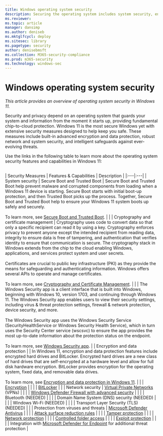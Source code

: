 ```yaml
---
title: Windows operating system security
description: Securing the operating system includes system security, encryption, network security, and threat protection.
ms.reviewer: 
ms.topic: article
manager: dansimp
ms.author: deniseb
ms.mktglfcycl: deploy
ms.sitesec: library
ms.pagetype: security
author: denisebmsft
ms.collection: M365-security-compliance
ms.prod: m365-security
ms.technology: windows-sec
---
```


# Windows operating system security

*This article provides an overview of operating system security in Windows 11.*

Security and privacy depend on an operating system that guards your system and information from the moment it starts up, providing fundamental chip-to-cloud protection. Windows 11 is the most secure Windows yet with extensive security measures designed to help keep you safe. These measures include built-in advanced encryption and data protection, robust network and system security, and intelligent safeguards against ever-evolving threats. 

Use the links in the following table to learn more about the operating system security features and capabilities in Windows 11: <br/><br/>

| Security Measures | Features & Capabilities | Description |
|:---|:---|
| System security | Secure Boot and Trusted Boot  | Secure Boot and Trusted Boot help prevent malware and corrupted components from loading when a Windows 11 device is starting. Secure Boot starts with initial boot-up protection, and then Trusted Boot picks up the process. Together, Secure Boot and Trusted Boot help to ensure your Windows 11 system boots up safely and securely. <br/><br/>To learn more, see [Secure Boot and Trusted Boot](trusted-boot.md).    | 
|   | Cryptography and certificate management | Cryptography uses code to convert data so that only a specific recipient can read it by using a key. Cryptography enforces privacy to prevent anyone except the intended recipient from reading data, integrity to ensure data is free of tampering, and authentication that verifies identity to ensure that communication is secure. The cryptography stack in Windows extends from the chip to the cloud enabling Windows, applications, and services protect system and user secrets. <br/><br/>Certificates are crucial to public key infrastructure (PKI) as they provide the means for safeguarding and authenticating information. Windows offers several APIs to operate and manage certificates.<br/><br/>To learn more, see [Cryptography and Certificate Management](cryptography-certificate-mgmt.md).   |
|   | The Windows Security app is a client interface that is built into Windows, beginning with Windows 10, version 1703, and continuing through Windows 11. The Windows Security app enables users to view their security settings, including virus & threat protection settings, firewall & network protection, device security, and more. <br/><br/>The Windows Security app uses the Windows Security Service (SecurityHealthService or Windows Security Health Service), which in turn uses the Security Center service (wscsvc) to ensure the app provides the most up-to-date information about the protection status on the endpoint. <br/><br/> To learn more, see [Windows Security app](threat-protection/windows-defender-security-center/windows-defender-security-center.md).  |
| Encryption and data protection | | In Windows 11, encryption and data protection features include encrypted hard drives and BitLocker. Encrypted hard drives are a new class of hard drives that are self-encrypted at a hardware level and allow for full disk hardware encryption. BitLocker provides encryption for the operating system, fixed data, and removable data drives. <br/><br/>To learn more, see [Encryption and data protection in Windows 11](encryption-data-protection.md).   |
|   | [Encryption](encryption-data-protection.md) |  |
|   | [BitLocker](information-protection/bitlocker/bitlocker-overview.md) | |
| Network security | [Virtual Private Networks](identity-protection/vpn/vpn-guide.md) (VPNs) |  | 
|  | [Windows Defender Firewall with advanced security](threat-protection/windows-firewall/windows-firewall-with-advanced-security.md) |  |
|  | Bluetooth (NEEDED) |  |
|  | Domain Name System (DNS) security (NEEDED) |  |
|  | Windows Wi-Fi (NEEDED) |  |
|  | Transport Layer Security (TLS) (NEEDED) |  |
| Protection from viruses and threats | [Microsoft Defender Antivirus](/microsoft-365/security/defender-endpoint/microsoft-defender-antivirus-windows) |  |
|  | [Attack surface reduction rules](/microsoft-365/security/defender-endpoint/attack-surface-reduction) |  |
|  | [Tamper protection](/microsoft-365/security/defender-endpoint/prevent-changes-to-security-settings-with-tamper-protection) |  |
|  | [Network protection](/microsoft-365/security/defender-endpoint/network-protection) |  |
|  | [Controlled folder access](/microsoft-365/security/defender-endpoint/controlled-folders) |  |
|  | [Exploit protection](/microsoft-365/security/defender-endpoint/exploit-protection) |  |
|  | Integration with [Microsoft Defender for Endpoint](/microsoft-365/security/defender-endpoint) for additional threat protection |


